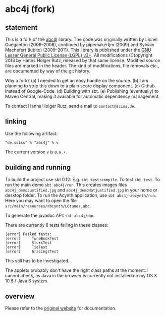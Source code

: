 # abc4j (fork)

## statement

This is a fork of the [abc4j](https://code.google.com/p/abc4j/) library. The code was originally written by Lionel Guéganton (2006–2008), continued by pipemakertjm (2009) and Sylvain Machefert (iubito) (2009–2011). This library is published under the [GNU Lesser General Public License (LGPL) v3+](https://raw.github.com/Sciss/abc4j/master/LICENSE). All modifications (C)opyright 2013 by Hanns Holger Rutz, released by that same license. Modified source files are marked in the header. The kind of modifications, file removals etc., are documented by way of the git history.

Why a fork? (a) I needed to get an easy handle on the source. (b) I am planning to strip this down to a plain score display component. (c) Github instead of Google-Code. (d) Building with sbt. (e) Publishing (eventually) to Maven Central, making it available for automatic dependency management.

To contact Hanns Holger Rutz, send a mail to `contact@sciss.de`.

## linking

Use the following artifact:

    "de.sciss" % "abc4j" % v

The current version `v` is `0.6.+`.

## building and running

To build the project use sbt 0.12. E.g. `sbt test:compile`. To test `sbt test`. To run the main demo `sbt abc4j/run`. This creates images files `abc4j_demoJustified.jpg` and `abc4j_demoNotjustified.jpg` in your home or desktop folder. To run the Acynth application, use `sbt abc4j-abcynth/run`. Here you may want to open the file `src/main/resources/abcynth/LGtunes.abc`.

To generate the javadoc API: `sbt abc4j/doc`.

There are currently 8 tests failing in these classes:

    [error] Failed tests:
    [error] 	TuneBookTest
    [error] 	SlursTest
    [error] 	TieTest
    [error] 	GracingsTest

This still has to be investigated...

The applets probably don't have the right class paths at the moment. I cannot check, as Java in the browser is currently not installed on my OS X 10.6 / Java 6 system.

## overview

Please refer to the [original website](https://code.google.com/p/abc4j/) for documentation.
